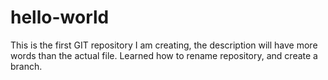 # hello-world
This is the first GIT repository I am creating, the description will have more words than the actual file. 
Learned how to rename repository, and create a branch.
